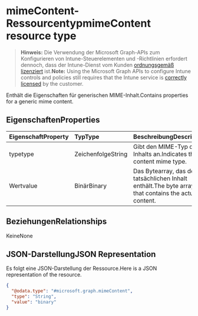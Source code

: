 # <a name="mimecontent-resource-type"></a><span data-ttu-id="27139-101">mimeContent-Ressourcentyp</span><span class="sxs-lookup"><span data-stu-id="27139-101">mimeContent resource type</span></span>

> <span data-ttu-id="27139-102">**Hinweis:** Die Verwendung der Microsoft Graph-APIs zum Konfigurieren von Intune-Steuerelementen und -Richtlinien erfordert dennoch, dass der Intune-Dienst vom Kunden [ordnungsgemäß lizenziert](https://go.microsoft.com/fwlink/?linkid=839381) ist.</span><span class="sxs-lookup"><span data-stu-id="27139-102">**Note:** Using the Microsoft Graph APIs to configure Intune controls and policies still requires that the Intune service is [correctly licensed](https://go.microsoft.com/fwlink/?linkid=839381) by the customer.</span></span>

<span data-ttu-id="27139-103">Enthält die Eigenschaften für generischen MIME-Inhalt.</span><span class="sxs-lookup"><span data-stu-id="27139-103">Contains properties for a generic mime content.</span></span>
## <a name="properties"></a><span data-ttu-id="27139-104">Eigenschaften</span><span class="sxs-lookup"><span data-stu-id="27139-104">Properties</span></span>
|<span data-ttu-id="27139-105">Eigenschaft</span><span class="sxs-lookup"><span data-stu-id="27139-105">Property</span></span>|<span data-ttu-id="27139-106">Typ</span><span class="sxs-lookup"><span data-stu-id="27139-106">Type</span></span>|<span data-ttu-id="27139-107">Beschreibung</span><span class="sxs-lookup"><span data-stu-id="27139-107">Description</span></span>|
|:---|:---|:---|
|<span data-ttu-id="27139-108">type</span><span class="sxs-lookup"><span data-stu-id="27139-108">type</span></span>|<span data-ttu-id="27139-109">Zeichenfolge</span><span class="sxs-lookup"><span data-stu-id="27139-109">String</span></span>|<span data-ttu-id="27139-110">Gibt den MIME-Typ des Inhalts an.</span><span class="sxs-lookup"><span data-stu-id="27139-110">Indicates the content mime type.</span></span>|
|<span data-ttu-id="27139-111">Wert</span><span class="sxs-lookup"><span data-stu-id="27139-111">value</span></span>|<span data-ttu-id="27139-112">Binär</span><span class="sxs-lookup"><span data-stu-id="27139-112">Binary</span></span>|<span data-ttu-id="27139-113">Das Bytearray, das den tatsächlichen Inhalt enthält.</span><span class="sxs-lookup"><span data-stu-id="27139-113">The byte array that contains the actual content.</span></span>|

## <a name="relationships"></a><span data-ttu-id="27139-114">Beziehungen</span><span class="sxs-lookup"><span data-stu-id="27139-114">Relationships</span></span>
<span data-ttu-id="27139-115">Keine</span><span class="sxs-lookup"><span data-stu-id="27139-115">None</span></span>
## <a name="json-representation"></a><span data-ttu-id="27139-116">JSON-Darstellung</span><span class="sxs-lookup"><span data-stu-id="27139-116">JSON Representation</span></span>
<span data-ttu-id="27139-117">Es folgt eine JSON-Darstellung der Ressource.</span><span class="sxs-lookup"><span data-stu-id="27139-117">Here is a JSON representation of the resource.</span></span>
<!-- {
  "blockType": "resource",
  "keyProperty": "id",
  "@odata.type": "microsoft.graph.mimeContent"
}
-->
``` json
{
  "@odata.type": "#microsoft.graph.mimeContent",
  "type": "String",
  "value": "binary"
}
```



